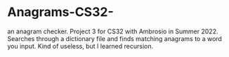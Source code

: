 # Anagrams-CS32-
an anagram checker. Project 3 for CS32 with Ambrosio in Summer 2022. Searches through a dictionary file and finds matching anagrams to a word you input. Kind of useless, but I learned recursion.
